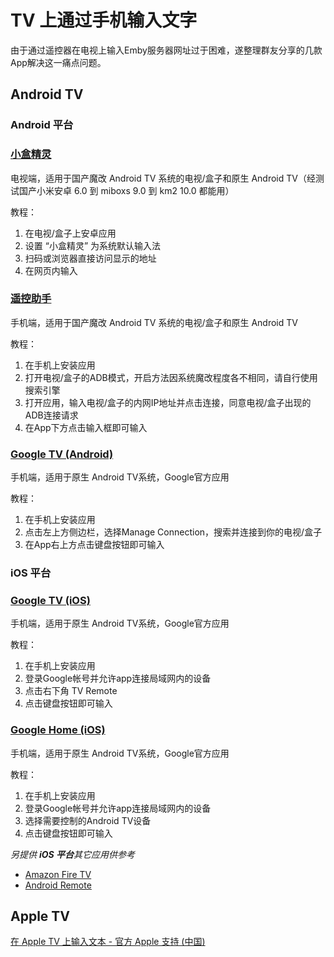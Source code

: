 # TV 上通过手机输入文字

由于通过遥控器在电视上输入Emby服务器网址过于困难，遂整理群友分享的几款App解决这一痛点问题。

## Android TV

### Android 平台

### [小盒精灵](https://t.me/EmbyPublic/740026)

电视端，适用于国产魔改 Android TV 系统的电视/盒子和原生 Android TV（经测试国产小米安卓 6.0 到 miboxs 9.0 到 km2 10.0 都能用）

教程：

1. 在电视/盒子上安卓应用
2. 设置 “小盒精灵” 为系统默认输入法
3. 扫码或浏览器直接访问显示的地址
4. 在网页内输入

### [遥控助手](https://github.com/ligl0702/Pan/releases/tag/info)

手机端，适用于国产魔改 Android TV 系统的电视/盒子和原生 Android TV

教程：

1. 在手机上安装应用
2. 打开电视/盒子的ADB模式，开启方法因系统魔改程度各不相同，请自行使用搜索引擎
3. 打开应用，输入电视/盒子的内网IP地址并点击连接，同意电视/盒子出现的ADB连接请求
4. 在App下方点击输入框即可输入

### [Google TV (Android)](https://play.google.com/store/apps/details?id=com.google.android.tv.remote.service)

手机端，适用于原生 Android TV系统，Google官方应用

教程：

1. 在手机上安装应用
2. 点击左上方侧边栏，选择Manage Connection，搜索并连接到你的电视/盒子
3. 在App右上方点击键盘按钮即可输入

### iOS 平台

### [Google TV (iOS)](https://apps.apple.com/app/google-tv-watch-movies-tv/id746894884)

手机端，适用于原生 Android TV系统，Google官方应用

教程：

1. 在手机上安装应用
2. 登录Google帐号并允许app连接局域网内的设备
3. 点击右下角 TV Remote
4. 点击键盘按钮即可输入

### [Google Home (iOS)](https://apps.apple.com/app/google-home/id680819774)

手机端，适用于原生 Android TV系统，Google官方应用

教程：

1. 在手机上安装应用
2. 登录Google帐号并允许app连接局域网内的设备
3. 选择需要控制的Android TV设备
4. 点击键盘按钮即可输入

*另提供 **iOS 平台**其它应用供参考*

- [Amazon Fire TV](https://apps.apple.com/us/app/amazon-fire-tv/id947984433)
- [Android Remote](https://apps.apple.com/us/app/android-remote/id1469198831)

## Apple TV

[在 Apple TV 上输入文本 - 官方 Apple 支持 (中国)](https://support.apple.com/zh-cn/guide/tv/atvb2ae48ba6/tvos)